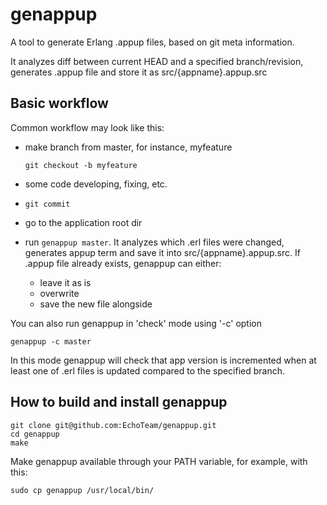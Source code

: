 # genappup

A tool to generate Erlang .appup files, based on git meta information.

It analyzes diff between current HEAD and a specified branch/revision, generates .appup file and store it as src/{appname}.appup.src


## Basic workflow

Common workflow may look like this:

- make branch from master, for instance, myfeature

  `git checkout -b myfeature`

- some code developing, fixing, etc.

- `git commit`

- go to the application root dir

- run `genappup master`. It analyzes which .erl files were changed, generates appup term and save it into src/{appname}.appup.src. If .appup file already exists,
  genappup can either:
    - leave it as is
    - overwrite
    - save the new file alongside


You can also run genappup in 'check' mode using '-c' option
   
   `genappup -c master`

In this mode genappup will check that app version is incremented when at least one of .erl files is updated compared to the specified branch.

## How to build and install genappup

    git clone git@github.com:EchoTeam/genappup.git
    cd genappup
    make
    
Make genappup available through your PATH variable, for example, with this:

    sudo cp genappup /usr/local/bin/
